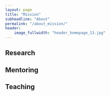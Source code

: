 ```yaml
---
layout: page
title: "Mission"
subheadline: "About"
permalink: "/about_mission/"
header:
    image_fullwidth: "header_homepage_13.jpg"
---
```


## Research

## Mentoring

## Teaching